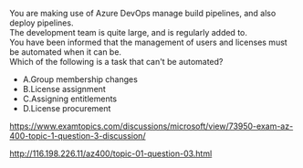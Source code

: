 You are making use of Azure DevOps manage build pipelines, and also deploy pipelines.<br/>The development team is quite large, and is regularly added to.<br/>You have been informed that the management of users and licenses must be automated when it can be.<br/>Which of the following is a task that can't be automated?<br/><ul><li class="multi-choice-item"><span class="multi-choice-letter" data-choice-letter="A">A.</span>Group membership changes</li><li class="multi-choice-item"><span class="multi-choice-letter" data-choice-letter="B">B.</span>License assignment</li><li class="multi-choice-item"><span class="multi-choice-letter" data-choice-letter="C">C.</span>Assigning entitlements</li><li class="multi-choice-item correct-hidden"><span class="multi-choice-letter" data-choice-letter="D">D.</span>License procurement</li></ul><p><a href="https://www.examtopics.com/discussions/microsoft/view/73950-exam-az-400-topic-1-question-3-discussion/">https://www.examtopics.com/discussions/microsoft/view/73950-exam-az-400-topic-1-question-3-discussion/</a></p><p><a href="http://116.198.226.11/az400/topic-01-question-03.html">http://116.198.226.11/az400/topic-01-question-03.html</a></p><script src="https://giscus.app/client.js"                    data-repo="azsamples/az204"                    data-repo-id="R_kgDOMRXzDQ"                    data-category="General"                    data-category-id="DIC_kwDOMRXzDc4Cgi27"                    data-mapping="pathname"                    data-strict="1"                    data-reactions-enabled="0"                    data-emit-metadata="0"                    data-input-position="bottom"                    data-theme="preferred_color_scheme"                    data-lang="en"                    crossorigin="anonymous"                    async>                    </script>